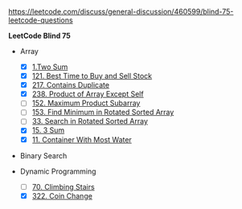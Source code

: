 https://leetcode.com/discuss/general-discussion/460599/blind-75-leetcode-questions

**LeetCode Blind 75** 

 - Array
	 - [x] [1.Two Sum](https://leetcode.com/problems/two-sum/)
	 - [x] [121. Best Time to Buy and Sell Stock](https://leetcode.com/problems/best-time-to-buy-and-sell-stock/)
	 - [x] [217. Contains Duplicate](https://leetcode.com/problems/contains-duplicate/) 
	 - [x] [238. Product of Array Except Self](https://leetcode.com/problems/product-of-array-except-self/)
	 - [ ] [152. Maximum Product Subarray](https://leetcode.com/problems/maximum-product-subarray/)
	 - [ ] [153. Find Minimum in Rotated Sorted Array](https://leetcode.com/problems/find-minimum-in-rotated-sorted-array/)
	 - [ ] [33. Search in Rotated Sorted Array](https://leetcode.com/problems/search-in-rotated-sorted-array/)
	 - [x] [15. 3 Sum](https://leetcode.com/problems/3sum/)
	 - [x] [11. Container With Most Water](https://leetcode.com/problems/container-with-most-water/)
 - Binary Search 


 - Dynamic Programming
 	 - [ ] [70. Climbing Stairs](https://leetcode.com/problems/climbing-stairs/)
	 - [x] [322. Coin Change](https://leetcode.com/problems/coin-change/)

